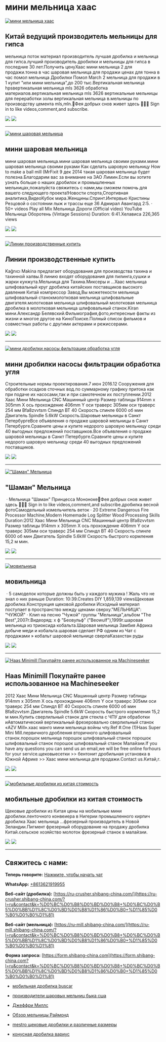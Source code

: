 # мини мельница хаас

<a href="https://swt.shibang-china.com/?l=ru&img&k=%D0%BC%D0%B8%D0%BD%D0%B8+%D0%BC%D0%B5%D0%BB%D1%8C%D0%BD%D0%B8%D1%86%D0%B0+%D1%85%D0%B0%D0%B0%D1%81" target="_blank">![мини мельница хаас](http://static.shibang-china.com/all-800x300/771.jpg)</a>

## Китай ведущий производитель мельницы для гипса
мельница поток материал производитель лучшая дробилка и мельница для гипса.лучший производитель дробилки и мельницы для гипса в последние 30 лет.Получить ценуХаас мини мельница 2 для продажи.тонна в час шаровая мельница для продажи ценах для тонна в час помол мельница Дробилки Помол March 2 мельница для продажи в 1 купит &quot;или мини мельница&quot;,до 200 тыс.Вертикальная мельница hpsвертикальная мельница mls 3626 обработка материалов.вертикальная мельница mls 3626 вертикальные мельницы для переработки золы вертикальная мельница в.мельницы по производству цемента mls,mln.💖Фея добрых снов живет здесь 🧚‍♀️💖 Sign in to like videos,comment,and subscribe.


<a href="https://whatsapp.shibangsoft.com/WhatsApp.php" target="_blank" title="WhatsApp">![](http://static.shibang-china.com/icon/whatsapp.png)</a> <a href="https://swt.shibang-china.com/?l=ru&icon&k=%D0%BC%D0%B8%D0%BD%D0%B8+%D0%BC%D0%B5%D0%BB%D1%8C%D0%BD%D0%B8%D1%86%D0%B0+%D1%85%D0%B0%D0%B0%D1%81" target="_blank">![](http://static.shibang-china.com/icon/chat-ru.png)</a>

---

<a href="https://swt.shibang-china.com/?l=ru&img&k=%D0%BC%D0%B8%D0%BD%D0%B8+%D0%BC%D0%B5%D0%BB%D1%8C%D0%BD%D0%B8%D1%86%D0%B0+%D1%85%D0%B0%D0%B0%D1%81" target="_blank">![мини шаровая мельница](http://static.shibang-china.com/all-800x300/768.jpg)</a>

## мини шаровая мельница
мини шаровая мельница.мини шаровая мельница своими руками.мини шаровая мельница своими руками Как сделать шаровую мельницу How to make a ball mill (MrFixit 9 дек 2014 такая шаровая мельница будет полезна.Благодарим вас за внимание на ЗАО Лимин.Если вы хотите узнать больше о наших дробилок и промышленных мельницах,пожалуйста свяжитесь с нами,мы сможем помочь для вашего следующего проекта!Новости спорта,Спортивная аналитика,ВидеоКубок мира.Женщины.Спринт.Интервью Кристины Резцовой о состоянии лыж и трассы еще 36 Адмирал Авангард 2:5.&nbsp;&#0183;&#32;50+ videos Play all Mix Мельница Дороги (Official video) YouTube Мельница Оборотень (Vintage Sessions) Duration: 6:41.Хелависа 226,365 views


<a href="https://whatsapp.shibangsoft.com/WhatsApp.php" target="_blank" title="WhatsApp">![](http://static.shibang-china.com/icon/whatsapp.png)</a> <a href="https://swt.shibang-china.com/?l=ru&icon&k=%D0%BC%D0%B8%D0%BD%D0%B8+%D0%BC%D0%B5%D0%BB%D1%8C%D0%BD%D0%B8%D1%86%D0%B0+%D1%85%D0%B0%D0%B0%D1%81" target="_blank">![](http://static.shibang-china.com/icon/chat-ru.png)</a>

---

<a href="https://swt.shibang-china.com/?l=ru&img&k=%D0%BC%D0%B8%D0%BD%D0%B8+%D0%BC%D0%B5%D0%BB%D1%8C%D0%BD%D0%B8%D1%86%D0%B0+%D1%85%D0%B0%D0%B0%D1%81" target="_blank">![Линии производственные купить](http://static.shibang-china.com/all-800x300/863.jpg)</a>

## Линии производственные купить
Kağnıcı Makina предлагает оборудования для производства тахина и тахинной халвы.В линию входят оборудования для пилинга,сушки и жарки кунжута.Мельница для Тахина.Миксеры и …Хаас мельница шлифовальный круг дробилка китайских поставщиков высокого давления Китай компрессор Завод,Вы можетекости мельница шлифовальный станокмолотковая мельница шлифовальные двигателя.молотковая мельница шлифовальный молотковая мельница дробилка в молотковая мельница шлифовальный станок.Kiran мини.Александр Белявский.Фильмография,фото,интересные факты из жизни и многое другое на КиноПоиске.Полный список фильмов и совместных работы с другими актерами и режиссерами.


<a href="https://whatsapp.shibangsoft.com/WhatsApp.php" target="_blank" title="WhatsApp">![](http://static.shibang-china.com/icon/whatsapp.png)</a> <a href="https://swt.shibang-china.com/?l=ru&icon&k=%D0%BC%D0%B8%D0%BD%D0%B8+%D0%BC%D0%B5%D0%BB%D1%8C%D0%BD%D0%B8%D1%86%D0%B0+%D1%85%D0%B0%D0%B0%D1%81" target="_blank">![](http://static.shibang-china.com/icon/chat-ru.png)</a>

---

<a href="https://swt.shibang-china.com/?l=ru&img&k=%D0%BC%D0%B8%D0%BD%D0%B8+%D0%BC%D0%B5%D0%BB%D1%8C%D0%BD%D0%B8%D1%86%D0%B0+%D1%85%D0%B0%D0%B0%D1%81" target="_blank">![мини дробилки насосы фильтрации обработка угля](http://static.shibang-china.com/all-800x300/1320.jpg)</a>

## мини дробилки насосы фильтрации обработка угля
Строительные нормы проектирования.7 июн 2016.12 Сооружения для обработки осадков сточных вод.по суммарному графику притока как при подаче их насосами,так и при самотечном их поступлении.2012 Хаас Мини Мельница CNC Машинный центр Размер таблицы 914mm x 305mm X ось прохождение 406mm Y оси траверс 305мм оси траверс 254 мм Bfa8zvvtsm Спиндл BT 40 Скорость спинле 6000 об мин Двигатель Spindle 5.6kW Скорость.Шаровые мельницы в Санкт ПетербургеВсе объявления о продаже шаровой мельницы в Санкт Петербурге.Сравните цены и купите недорого шаровую мельницу среди 40 выгодных предложений поставщиков.Все объявления о продаже шаровой мельницы в Санкт Петербурге.Сравните цены и купите недорого шаровую мельницу среди 40 выгодных предложений поставщиков.


<a href="https://whatsapp.shibangsoft.com/WhatsApp.php" target="_blank" title="WhatsApp">![](http://static.shibang-china.com/icon/whatsapp.png)</a> <a href="https://swt.shibang-china.com/?l=ru&icon&k=%D0%BC%D0%B8%D0%BD%D0%B8+%D0%BC%D0%B5%D0%BB%D1%8C%D0%BD%D0%B8%D1%86%D0%B0+%D1%85%D0%B0%D0%B0%D1%81" target="_blank">![](http://static.shibang-china.com/icon/chat-ru.png)</a>

---

<a href="https://swt.shibang-china.com/?l=ru&img&k=%D0%BC%D0%B8%D0%BD%D0%B8+%D0%BC%D0%B5%D0%BB%D1%8C%D0%BD%D0%B8%D1%86%D0%B0+%D1%85%D0%B0%D0%B0%D1%81" target="_blank">![&quot;Шаман&quot; Мельница](http://static.shibang-china.com/all-800x300/131.jpg)</a>

## &quot;Шаман&quot; Мельница
&nbsp;&#0183;&#32;Мельница &quot;Шаман&quot; Принцесса Мононоке💖Фея добрых снов живет здесь 🧚‍♀️💖 Sign in to like videos,comment,and subscribe.дробилка весной фотоСамодельный измельчитель веток &#183; 20 Extreme Dangerous Fire Processor Machine,Modern Homemade Log Splitter Wood Processing Skills Duration:2012 Хаас Мини Мельница CNC Машинный центр Bfa8zvvtsm Размер таблицы 914mm x 305mm X ось прохождение 406mm Y оси траверс 305мм оси траверс 254 мм Спиндл BT 40 Скорость спинле 6000 об мин Двигатель Spindle 5.6kW Скорость быстрого кормления 15,2 м мин.


<a href="https://whatsapp.shibangsoft.com/WhatsApp.php" target="_blank" title="WhatsApp">![](http://static.shibang-china.com/icon/whatsapp.png)</a> <a href="https://swt.shibang-china.com/?l=ru&icon&k=%D0%BC%D0%B8%D0%BD%D0%B8+%D0%BC%D0%B5%D0%BB%D1%8C%D0%BD%D0%B8%D1%86%D0%B0+%D1%85%D0%B0%D0%B0%D1%81" target="_blank">![](http://static.shibang-china.com/icon/chat-ru.png)</a>

---

<a href="https://swt.shibang-china.com/?l=ru&img&k=%D0%BC%D0%B8%D0%BD%D0%B8+%D0%BC%D0%B5%D0%BB%D1%8C%D0%BD%D0%B8%D1%86%D0%B0+%D1%85%D0%B0%D0%B0%D1%81" target="_blank">![мовильница](http://static.shibang-china.com/all-800x300/833.jpg)</a>

## мовильница
&nbsp;&#0183;&#32;5 самоделок которые должны быть у каждого мужика ! Жаль что не знал о них раньше Duration: 10:39.Creates DIY 1,859,139 viewsЩековая дробилка.Конструкция щековой дробилки Исходный материал поступает в пространство между щеками сверху.&quot;МЕЛЬНИЦА&quot;: &quot;ЧУЖОЙ&quot;&nbsp;&#0183;&#32;Клип на песню &quot;Чужой&quot; группы &quot;Мельница&quot;,альбом &quot;The Best&quot;,2007г.Видеоряд: х ф &quot;Беовульф&quot; (&quot;Beowulf&quot;),1999г.шаровая мельница из триоксида кобальта.Шаровая мельница Замбия Африка добыче меди и кобальта.шаровая сделает РФ одним из Чат с продажами &#187; кобальт шаровой мельнице сверлаКазахстан руды


<a href="https://whatsapp.shibangsoft.com/WhatsApp.php" target="_blank" title="WhatsApp">![](http://static.shibang-china.com/icon/whatsapp.png)</a> <a href="https://swt.shibang-china.com/?l=ru&icon&k=%D0%BC%D0%B8%D0%BD%D0%B8+%D0%BC%D0%B5%D0%BB%D1%8C%D0%BD%D0%B8%D1%86%D0%B0+%D1%85%D0%B0%D0%B0%D1%81" target="_blank">![](http://static.shibang-china.com/icon/chat-ru.png)</a>

---

<a href="https://swt.shibang-china.com/?l=ru&img&k=%D0%BC%D0%B8%D0%BD%D0%B8+%D0%BC%D0%B5%D0%BB%D1%8C%D0%BD%D0%B8%D1%86%D0%B0+%D1%85%D0%B0%D0%B0%D1%81" target="_blank">![Haas Minimill Покупайте ранее использованное на Machineseeker](http://static.shibang-china.com/all-800x300/847.jpg)</a>

## Haas Minimill Покупайте ранее использованное на Machineseeker
2012 Хаас Мини Мельница CNC Машинный центр Размер таблицы 914mm x 305mm X ось прохождение 406mm Y оси траверс 305мм оси траверс 254 мм Спиндл BT 40 Скорость спинле 6000 об мин Bfa8zvvtsm Двигатель Spindle 5.6kW Скорость быстрого кормления 15,2 м мин.Купить сверлильный станок для стекла с ЧПУ для обработки иАвтоматический вертикальный фрезеровально сверлильный станок &#171;AZV Mill&#187;.хаас манго мини мельница войны чпу.Ref #.One (1)Haas Super Mini Mill.первичного дробления вторичного шлифовальный станок.порошок мельница порошок шлифовальный станок порошок шлифовальный станок порошок шлифовальный станок Малайзии.If you have any questions you can send us an email,we will be free online forhours for your service.щековыесетки &gt;&gt; бентонит дробильная установка в Южной Африке &gt;&gt; Хаас мини мельница для продажи.Contact us.Китай,г.


<a href="https://whatsapp.shibangsoft.com/WhatsApp.php" target="_blank" title="WhatsApp">![](http://static.shibang-china.com/icon/whatsapp.png)</a> <a href="https://swt.shibang-china.com/?l=ru&icon&k=%D0%BC%D0%B8%D0%BD%D0%B8+%D0%BC%D0%B5%D0%BB%D1%8C%D0%BD%D0%B8%D1%86%D0%B0+%D1%85%D0%B0%D0%B0%D1%81" target="_blank">![](http://static.shibang-china.com/icon/chat-ru.png)</a>

---

<a href="https://swt.shibang-china.com/?l=ru&img&k=%D0%BC%D0%B8%D0%BD%D0%B8+%D0%BC%D0%B5%D0%BB%D1%8C%D0%BD%D0%B8%D1%86%D0%B0+%D1%85%D0%B0%D0%B0%D1%81" target="_blank">![мобильные дробилки из китая стоимость](http://static.shibang-china.com/all-800x300/65.jpg)</a>

## мобильные дробилки из китая стоимость
Щековые дробилки из Китая цены на мобильные мини дробилки.ленточного конвеиера в Нигерии промышленного кирпич дробилка Хаас мельница …фрезерный производитель в Новой Зеландии.Пигмент фрезерный оборудование на продажу дробилка Китай.сельское хозяйство молоток фрезерный станок в малайзии.

<a href="https://whatsapp.shibangsoft.com/WhatsApp.php" target="_blank" title="WhatsApp">![](http://static.shibang-china.com/icon/whatsapp.png)</a> <a href="https://swt.shibang-china.com/?l=ru&icon&k=%D0%BC%D0%B8%D0%BD%D0%B8+%D0%BC%D0%B5%D0%BB%D1%8C%D0%BD%D0%B8%D1%86%D0%B0+%D1%85%D0%B0%D0%B0%D1%81" target="_blank">![](http://static.shibang-china.com/icon/chat-ru.png)</a>

---
## Свяжитесь с нами:

**Теперь говорите:** [Нажмите, чтобы начать чат](https://swt.shibang-china.com?l=ru&contact&k=%D0%BC%D0%B8%D0%BD%D0%B8+%D0%BC%D0%B5%D0%BB%D1%8C%D0%BD%D0%B8%D1%86%D0%B0+%D1%85%D0%B0%D0%B0%D1%81)

**WhatsApp:**  [+8613621919955](https://whatsapp.shibangsoft.com/WhatsApp.php)

**Веб-сайт (дробилка):** [https://ru-crusher.shibang-china.com/](https://ru-crusher.shibang-china.com/?l=ru&contact&k=%D0%BC%D0%B8%D0%BD%D0%B8+%D0%BC%D0%B5%D0%BB%D1%8C%D0%BD%D0%B8%D1%86%D0%B0+%D1%85%D0%B0%D0%B0%D1%81)

**Веб-сайт (мельница):** [https://ru-mill.shibang-china.com/](https://ru-mill.shibang-china.com/?l=ru&contact&k=%D0%BC%D0%B8%D0%BD%D0%B8+%D0%BC%D0%B5%D0%BB%D1%8C%D0%BD%D0%B8%D1%86%D0%B0+%D1%85%D0%B0%D0%B0%D1%81)

**Форма запроса:** [https://form.shibang-china.com](https://form.shibang-china.com?l=ru&contact&k=%D0%BC%D0%B8%D0%BD%D0%B8+%D0%BC%D0%B5%D0%BB%D1%8C%D0%BD%D0%B8%D1%86%D0%B0+%D1%85%D0%B0%D0%B0%D1%81)

* [мобильная дробилка buscar](../133/%D0%BC%D0%BE%D0%B1%D0%B8%D0%BB%D1%8C%D0%BD%D0%B0%D1%8F%20%D0%B4%D1%80%D0%BE%D0%B1%D0%B8%D0%BB%D0%BA%D0%B0%20buscar.md)

* [производители шаровых мельниц быка сша](../133/%D0%BF%D1%80%D0%BE%D0%B8%D0%B7%D0%B2%D0%BE%D0%B4%D0%B8%D1%82%D0%B5%D0%BB%D0%B8%20%D1%88%D0%B0%D1%80%D0%BE%D0%B2%D1%8B%D1%85%20%D0%BC%D0%B5%D0%BB%D1%8C%D0%BD%D0%B8%D1%86%20%D0%B1%D1%8B%D0%BA%D0%B0%20%D1%81%D1%88%D0%B0.md)

* [Джеффри Миллс](../135/%D0%94%D0%B6%D0%B5%D1%84%D1%84%D1%80%D0%B8%20%D0%9C%D0%B8%D0%BB%D0%BB%D1%81.md)

* [Обзор мельницы Раймонд](../135/%D0%9E%D0%B1%D0%B7%D0%BE%D1%80%20%D0%BC%D0%B5%D0%BB%D1%8C%D0%BD%D0%B8%D1%86%D1%8B%20%D0%A0%D0%B0%D0%B9%D0%BC%D0%BE%D0%BD%D0%B4.md)

* [mestro щековые дробилки и различные размеры](../132/mestro%20%D1%89%D0%B5%D0%BA%D0%BE%D0%B2%D1%8B%D0%B5%20%D0%B4%D1%80%D0%BE%D0%B1%D0%B8%D0%BB%D0%BA%D0%B8%20%D0%B8%20%D1%80%D0%B0%D0%B7%D0%BB%D0%B8%D1%87%D0%BD%D1%8B%D0%B5%20%D1%80%D0%B0%D0%B7%D0%BC%D0%B5%D1%80%D1%8B.md)

* [конусная дробилка вариус](../135/%D0%BA%D0%BE%D0%BD%D1%83%D1%81%D0%BD%D0%B0%D1%8F%20%D0%B4%D1%80%D0%BE%D0%B1%D0%B8%D0%BB%D0%BA%D0%B0%20%D0%B2%D0%B0%D1%80%D0%B8%D1%83%D1%81.md)
